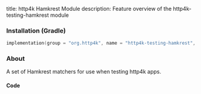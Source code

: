 title: http4k Hamkrest Module
description: Feature overview of the http4k-testing-hamkrest module

### Installation (Gradle)

```kotlin
implementation(group = "org.http4k", name = "http4k-testing-hamkrest", version = "4.41.0.0")
```

### About

A set of Hamkrest matchers for use when testing http4k apps.

#### Code [<img class="octocat"/>](https://github.com/http4k/http4k/blob/master/src/docs/guide/reference/hamkrest/example.kt)

<script src="https://gist-it.appspot.com/https://github.com/http4k/http4k/blob/master/src/docs/guide/reference/hamkrest/example.kt"></script>

[http4k]: https://http4k.org
